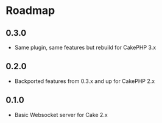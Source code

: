 Roadmap
=======

## 0.3.0 ##
- Same plugin, same features but rebuild for CakePHP 3.x

## 0.2.0 ##
- Backported features from 0.3.x and up for CakePHP 2.x

## 0.1.0 ##
- Basic Websocket server for Cake 2.x
